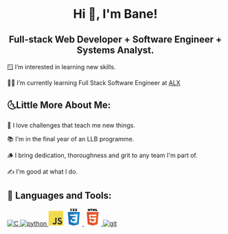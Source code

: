 <h1 align="center">Hi 👋, I'm Bane!</a></h1>
<h2 align="center">Full-stack Web Developer + Software Engineer + Systems Analyst.</h2>
<p>🪟 I’m interested in learning new skills.</p>
<p>🧑‍💻 I’m currently learning Full Stack Software Engineer at <a href="https://www.alxafrica.com/" target="_blank" rel="noreferrer">ALX</a></p>

## 🌜Little More About Me:
<p>
🤔 I love challenges that teach me new things.</p>
<p>📚 I'm in the final year of an LLB programme.</p>
<p>🪵 I bring dedication, thoroughness and grit to any team I'm part of.</p>
<p>✍️ I'm good at what I do.
 </p>
 
 
## 🚀 Languages and Tools:
<a href="https://www.alxafrica.com/" target="_blank" rel="noreferrer"> <img src="https://png2.cleanpng.com/sh/b9bd0806d6463ef23c188b0cb10b235a/L0KzQYi4UsE4N5M5fJGAYUO5SYa7hMQxapZmSpC5N0O4Q4S9VsE2OWQ6SqgBMEW1Roa5TwBvbz==/5a36954d40bea2.0735336615135266052652.png" alt="C" width="40" height="40"/> </a> 
<a href="https://www.coursera.org/" target="_blank" rel="noreferrer"> <img src="https://freepngimg.com/thumb/python_logo/6-2-python-logo-free-png-image.png" alt="python" width="40" height="40"/> </a> 
<a href="https://developer.mozilla.org/en-US/docs/Web/JavaScript" target="_blank" rel="noreferrer"> <img src="https://raw.githubusercontent.com/devicons/devicon/master/icons/javascript/javascript-original.svg" alt="javascript" height="35"/></a>
<a href="https://www.w3schools.com/css/" target="_blank" rel="noreferrer"> <img src="https://raw.githubusercontent.com/devicons/devicon/master/icons/css3/css3-original-wordmark.svg" alt="css3" width="40" height="40"/> </a>
<a href="https://www.w3.org/html/" target="_blank" rel="noreferrer"> <img src="https://raw.githubusercontent.com/devicons/devicon/master/icons/html5/html5-original-wordmark.svg" alt="html5" width="40" height="40"/> </a>
<a href="https://git-scm.com/" target="_blank" rel="noreferrer"> <img src="https://www.vectorlogo.zone/logos/git-scm/git-scm-icon.svg" alt="git" width="40" height="35"/> </a>

